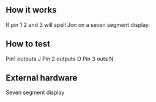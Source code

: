 <!---

This file is used to generate your project datasheet. Please fill in the information below and delete any unused
sections.

You can also include images in this folder and reference them in the markdown. Each image must be less than
512 kb in size, and the combined size of all images must be less than 1 MB.
-->

## How it works

If pin 1 2 and 3 will spell Jon on a seven segment display.

## How to test

Pin1 outputs J
Pin 2 outputs O
Pin 3 outs N

## External hardware

Seven segment display
